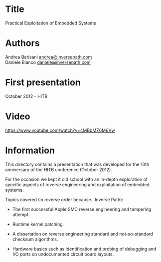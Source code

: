 Title
=====

Practical Exploitation of Embedded Systems

Authors
=======

Andrea Barisani <andrea@inversepath.com>  
Daniele Bianco <daniele@inversepath.com>  

First presentation
==================

October 2012 - HITB

Video
=====

https://www.youtube.com/watch?v=4MBbMZ6M6Vw

Information
===========

This directory contains a presentation that was developed for the 10th
anniversary of the HITB conference (October 2012).

For the occasion we kept it old school with an in-depth exploration of specific
aspects of reverse engineering and exploitation of embedded systems.

Topics covered (in reverse order because...Inverse Path):

* The first successful Apple SMC reverse engineering and tampering attempt.

* Runtime kernel patching.

* A dissertation on reverse engineering standard and not-so-standard checksum
 algorithms.

* Hardware basics such as identification and probing of debugging and I/O
  ports on undocumented circuit board layouts.
